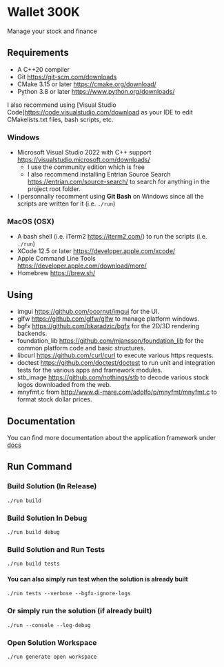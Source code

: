 Wallet 300K
===========

Manage your stock and finance

## Requirements

- A C++20 compiler
- Git <https://git-scm.com/downloads>
- CMake 3.15 or later <https://cmake.org/download/>
- Python 3.8 or later <https://www.python.org/downloads/>

I also recommend using [Visual Studio Code]<https://code.visualstudio.com/download> as your IDE to edit CMakelists.txt files, bash scripts, etc.

### Windows

- Microsoft Visual Studio 2022 with C++ support <https://visualstudio.microsoft.com/downloads/>
    - I use the community edition which is free
    - I also recommend installing Entrian Source Search <https://entrian.com/source-search/> to search for anything in the project root folder.
- I personnally recomment using **Git Bash** on Windows since all the scripts are written for it (i.e. `./run`)

### MacOS (OSX)

- A bash shell (i.e. iTerm2 <https://iterm2.com/>) to run the scripts (i.e. `./run`)
- XCode 12.5 or later <https://developer.apple.com/xcode/>
- Apple Command Line Tools <https://developer.apple.com/download/more/>
- Homebrew <https://brew.sh/>

## Using

- imgui <https://github.com/ocornut/imgui> for the UI.
- glfw <https://github.com/glfw/glfw> to manage platform windows.
- bgfx <https://github.com/bkaradzic/bgfx> for the 2D/3D rendering backends.
- foundation_lib <https://github.com/mjansson/foundation_lib> for the common platform code and basic structures.
- libcurl <https://github.com/curl/curl> to execute various https requests.
- doctest <https://github.com/doctest/doctest> to run unit and integration tests for the various apps and framework modules.
- stb_image <https://github.com/nothings/stb> to decode various stock logos downloaded from the web.
- mnyfmt.c from <http://www.di-mare.com/adolfo/p/mnyfmt/mnyfmt.c> to format stock dollar prices.

## Documentation

You can find more documentation about the application framework under [docs](docs/README.md)

## Run Command

### Build Solution (In Release)

```
./run build
```

### Build Solution In Debug

```
./run build debug
```

### Build Solution and Run Tests

```
./run build tests
```

#### You can also simply run test when the solution is already built

```
./run tests --verbose --bgfx-ignore-logs
```

### Or simply run the solution (if already built)

```
./run --console --log-debug
```

### Open Solution Workspace

```
./run generate open workspace
```

